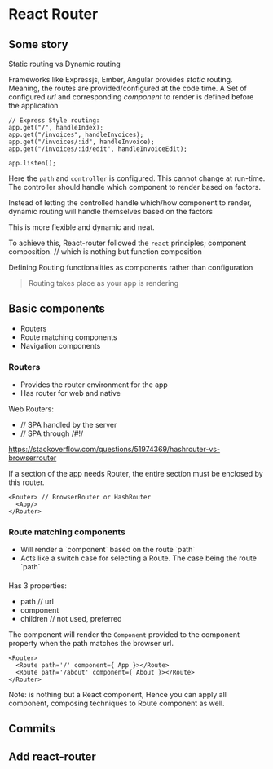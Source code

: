 # React Router

## Some story

Static routing vs Dynamic routing

Frameworks like Expressjs, Ember, Angular provides *static* routing.
Meaning, the routes are provided/configured at the code time.
A Set of configured *url* and corresponding *component* to render is
defined before the application

```
// Express Style routing:
app.get("/", handleIndex);
app.get("/invoices", handleInvoices);
app.get("/invoices/:id", handleInvoice);
app.get("/invoices/:id/edit", handleInvoiceEdit);

app.listen();

```
Here the `path` and `controller` is configured.
This cannot change at run-time.
The controller should handle which component to render based on factors.


Instead of letting the controlled handle which/how component to render,
dynamic routing will handle themselves based on the factors


This is more flexible and dynamic and neat.

To achieve this, React-router followed the `react` principles;
component composition. // which is nothing but function composition

Defining Routing functionalities as components rather than configuration


> Routing takes place as your app is rendering


## Basic components
- Routers
- Route matching components
- Navigation components

### Routers
  - Provides the router environment for the app
  - Has router for web and native

Web Routers:
  - <BrowserRouter> // SPA handled by the server
  - <HashRouter> // SPA through /#!/

https://stackoverflow.com/questions/51974369/hashrouter-vs-browserrouter

If a section of the app needs Router, the entire section must be enclosed by this
router.
```
<Router> // BrowserRouter or HashRouter
  <App/>
</Router>
```

### Route matching components
- <Route>
    Will render a `component` based on the route `path`
- <Switch>
    Acts like a switch case for selecting a Route.
    The case being the route `path`


#### <Route>
Has 3 properties:
- path // url
- component
- children // not used, preferred

The <Route> component will render the `Component` provided to the component property
when the path matches the browser url.

```
<Router>
  <Route path='/' component={ App }></Route>
  <Route path='/about' component={ About }></Route>
</Router>
```

Note: <Route> is nothing but a React component, Hence you can apply all component,
composing techniques to Route component as well.



## Commits

## Add react-router
